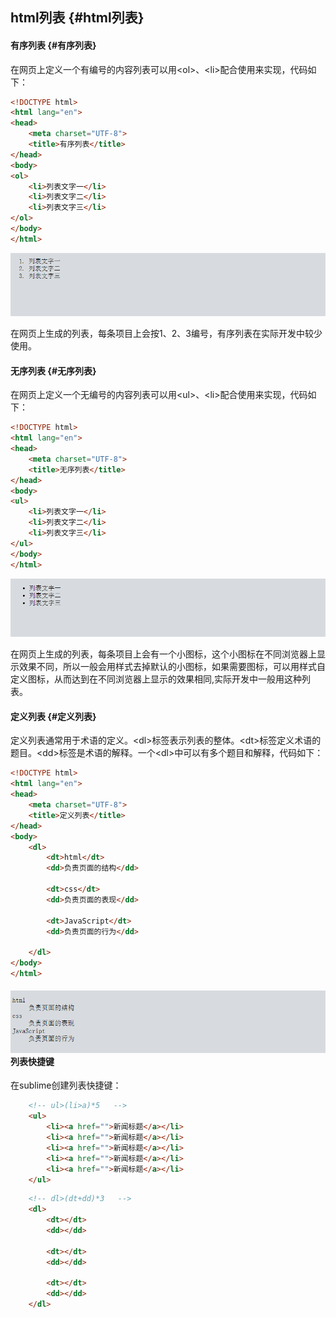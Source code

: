 ## html列表 {#html列表}

#### 有序列表 {#有序列表}

在网页上定义一个有编号的内容列表可以用&lt;ol&gt;、&lt;li&gt;配合使用来实现，代码如下：

```html
<!DOCTYPE html>
<html lang="en">
<head>
    <meta charset="UTF-8">
    <title>有序列表</title>
</head>
<body>
<ol>
    <li>列表文字一</li>
    <li>列表文字二</li>
    <li>列表文字三</li>
</ol>
</body>
</html>
```

![](/assets/15.png)

在网页上生成的列表，每条项目上会按1、2、3编号，有序列表在实际开发中较少使用。

#### 无序列表 {#无序列表}

在网页上定义一个无编号的内容列表可以用&lt;ul&gt;、&lt;li&gt;配合使用来实现，代码如下：

```html
<!DOCTYPE html>
<html lang="en">
<head>
    <meta charset="UTF-8">
    <title>无序列表</title>
</head>
<body>
<ul>
    <li>列表文字一</li>
    <li>列表文字二</li>
    <li>列表文字三</li>
</ul>
</body>
</html>
```

![](/assets/16.png)

在网页上生成的列表，每条项目上会有一个小图标，这个小图标在不同浏览器上显示效果不同，所以一般会用样式去掉默认的小图标，如果需要图标，可以用样式自定义图标，从而达到在不同浏览器上显示的效果相同,实际开发中一般用这种列表。

#### 定义列表 {#定义列表}

定义列表通常用于术语的定义。&lt;dl&gt;标签表示列表的整体。&lt;dt&gt;标签定义术语的题目。&lt;dd&gt;标签是术语的解释。一个&lt;dl&gt;中可以有多个题目和解释，代码如下：

```html
<!DOCTYPE html>
<html lang="en">
<head>
    <meta charset="UTF-8">
    <title>定义列表</title>
</head>
<body>
    <dl>        
        <dt>html</dt>
        <dd>负责页面的结构</dd>

        <dt>css</dt>
        <dd>负责页面的表现</dd>

        <dt>JavaScript</dt>
        <dd>负责页面的行为</dd>

    </dl>
</body>
</html>
```

#### ![](/assets/18.png)列表快捷键

在sublime创建列表快捷键：

```html
    <!-- ul>(li>a)*5   -->
    <ul>
        <li><a href="">新闻标题</a></li>
        <li><a href="">新闻标题</a></li>
        <li><a href="">新闻标题</a></li>
        <li><a href="">新闻标题</a></li>
        <li><a href="">新闻标题</a></li>
    </ul>
```

```html
	<!-- dl>(dt+dd)*3   -->
	<dl>
		<dt></dt>
		<dd></dd>

		<dt></dt>
		<dd></dd>

		<dt></dt>
		<dd></dd>
	</dl>
```



